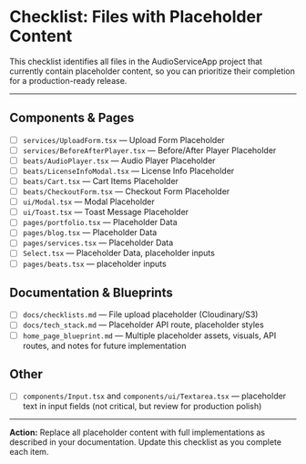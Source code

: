 # Checklist: Files with Placeholder Content

This checklist identifies all files in the AudioServiceApp project that currently contain placeholder content, so you can prioritize their completion for a production-ready release.

---

## Components & Pages

- [ ] `services/UploadForm.tsx` — Upload Form Placeholder
- [ ] `services/BeforeAfterPlayer.tsx` — Before/After Player Placeholder
- [ ] `beats/AudioPlayer.tsx` — Audio Player Placeholder
- [ ] `beats/LicenseInfoModal.tsx` — License Info Placeholder
- [ ] `beats/Cart.tsx` — Cart Items Placeholder
- [ ] `beats/CheckoutForm.tsx` — Checkout Form Placeholder
- [ ] `ui/Modal.tsx` — Modal Placeholder
- [ ] `ui/Toast.tsx` — Toast Message Placeholder
- [ ] `pages/portfolio.tsx` — Placeholder Data
- [ ] `pages/blog.tsx` — Placeholder Data
- [ ] `pages/services.tsx` — Placeholder Data
- [ ] `Select.tsx` — Placeholder Data, placeholder inputs
- [ ] `pages/beats.tsx` — placeholder inputs

## Documentation & Blueprints

- [ ] `docs/checklists.md` — File upload placeholder (Cloudinary/S3)
- [ ] `docs/tech_stack.md` — Placeholder API route, placeholder styles
- [ ] `home_page_blueprint.md` — Multiple placeholder assets, visuals, API routes, and notes for future implementation

## Other

- [ ] `components/Input.tsx` and `components/ui/Textarea.tsx` — placeholder text in input fields (not critical, but review for production polish)

---

**Action:**
Replace all placeholder content with full implementations as described in your documentation. Update this checklist as you complete each item.
